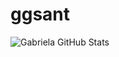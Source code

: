 # ggsant
 
![Gabriela GitHub Stats](https://github-readme-stats.vercel.app/api?username=aryclenio&show_icons=true)
